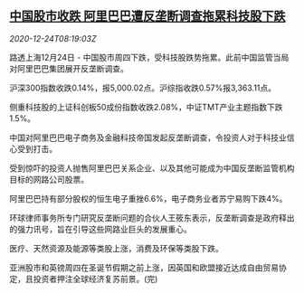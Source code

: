 <!--1608798195000-->
[中国股市收跌 阿里巴巴遭反垄断调查拖累科技股下跌](https://cn.reuters.com/article/china-stock-market-alibaba-tech-1224-idCNKBS28Y0S5)
------

<div><i>2020-12-24T08:19:03Z</i></div><p>路透上海12月24日 - 中国股市周四下跌，受科技股跌势拖累。此前中国监管当局对阿里巴巴集团展开反垄断调查。</p><p>沪深300指数收跌0.14%，报5,000.02点。沪综指收跌0.57%报3,363.11点。</p><p>侧重科技股的上证科创板50成份指数收跌2.08%，中证TMT产业主题指数下跌1.5%。</p><p>中国对阿里巴巴电子商务及金融科技帝国发起反垄断调查，令投资人对于科技业信心受到打击。</p><p>受到惊吓的投资人抛售阿里巴巴关系企业、以及其他可能成为中国反垄断监管机构目标的网路公司股票。</p><p>阿里巴巴持有部分股权的恒生电子重挫6.6%，电子商务业者苏宁易购下跌4%。</p><p>环球律师事务所专门研究反垄断问题的合伙人王筱东表示，反垄断调查是政府释出的强力讯号，旨在引导这些网路业巨头的发展重心。</p><p>医疗、天然资源及能源等类股上涨，消费及环保等类股下跌。</p><p>亚洲股市和英镑周四在圣诞节假期之前上涨，因英国和欧盟接近达成自由贸易协定，且投资者押注全球经济复苏前景。(完)</p>

